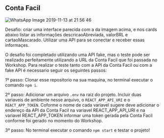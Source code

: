 ## Conta Facil

![WhatsApp Image 2019-11-13 at 21 56 46](https://user-images.githubusercontent.com/50602816/69119433-58790900-0a75-11ea-8744-7850766845f1.jpeg)

Desafio: criar uma interface parecida com a da imagem acima, e nos cards abaixo listar as informações descricaoAbreviada, valorBRL e cartaoMascarado. Utilizar uma API para se conectar e receber essas informaçes. 

O desafio foi completado utilizando uma API fake, mas o teste pode ser realizado perfeitamente utilizando a URL da Conta Facil que foi passada no Workshop. Para realizar o teste tanto com a API da Conta Facil ou com a fake API é necessario seguir os seguintes passos: 

1º passo: Clonar esse repositorio na sua maquina, no terminal executar o comando `npm i`.

2º passo: Adicionar um arquivo `.env` na raiz do projeto. Incluir duas variaveis de ambiente nesse arquivo, o `REACT_APP_API_URI` e o `REACT_APP_TOKEN`. Coforme o nome de cada variavel sugere deve adicionar o endereço da API da Conta Facil na variavel REACT_APP_API_URI e na variavel REACT_APP_TOKEN informar uma token gerada pela Conta Facil conforme foi gerado no momento do Workshop.

3º passo: No terminal executar o comando `npm start` e testar o projeto!
